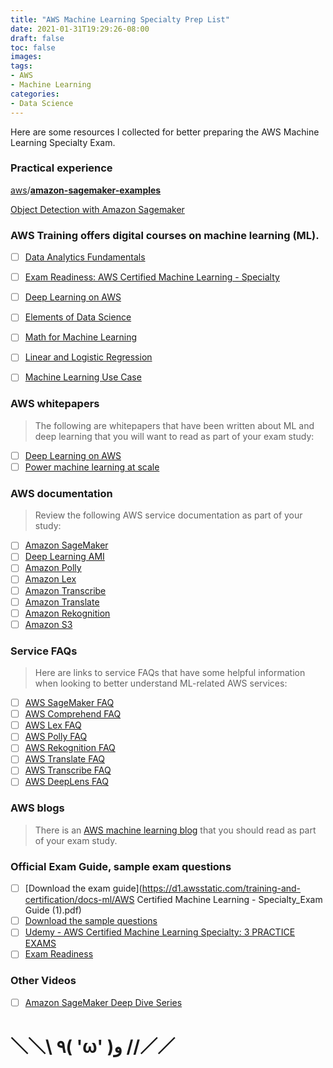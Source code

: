 ```yaml
---
title: "AWS Machine Learning Specialty Prep List"
date: 2021-01-31T19:29:26-08:00
draft: false
toc: false
images:
tags:
- AWS
- Machine Learning
categories:	
- Data Science
---
```


Here are some resources I collected for better preparing the AWS Machine Learning Specialty Exam.

### Practical experience

[aws](https://github.com/aws)/**[amazon-sagemaker-examples](https://github.com/aws/amazon-sagemaker-examples)**

[Object Detection with Amazon Sagemaker](https://www.coursera.org/projects/object-detection-sagemaker)

### AWS Training offers digital courses on machine learning (ML). 

- [ ] [Data Analytics Fundamentals](https://www.aws.training/Details/eLearning?id=35364)
- [ ] [Exam Readiness: AWS Certified Machine Learning - Specialty](https://www.aws.training/Details/eLearning?id=42183)

- [ ] [Deep Learning on AWS](https://aws.amazon.com/training/course-descriptions/deep-learning/)
- [ ] [Elements of Data Science](https://www.aws.training/Details/eLearning?id=26598)
- [ ] [Math for Machine Learning](https://www.aws.training/Details/eLearning?id=26597)
- [ ] [Linear and Logistic Regression](https://www.aws.training/Details/eLearning?id=26599)
- [ ] [Machine Learning Use Case](https://www.aws.training/Details/eLearning?id=12531)

### AWS whitepapers

> The following are whitepapers that have been written about ML and deep learning that you will want to read as part of your exam study:

- [ ] [Deep Learning on AWS](https://d1.awsstatic.com/whitepapers/Deep_Learning_on_AWS.pdf?did=wp_card&trk=wp_card)
- [ ] [Power machine learning at scale](https://d1.awsstatic.com/whitepapers/aws-power-ml-at-scale.pdf?did=wp_card&trk=wp_card)

### AWS documentation

> Review the following AWS service documentation as part of your study:

- [ ] [Amazon SageMaker](https://docs.aws.amazon.com/sagemaker/?id=docs_gateway)
- [ ] [Deep Learning AMI](https://docs.aws.amazon.com/dlami/?id=docs_gateway)
- [ ] [Amazon Polly](https://docs.aws.amazon.com/polly/?id=docs_gateway)
- [ ] [Amazon Lex](https://docs.aws.amazon.com/lex/?id=docs_gateway)
- [ ] [Amazon Transcribe](https://docs.aws.amazon.com/transcribe/?id=docs_gateway)
- [ ] [Amazon Translate](https://docs.aws.amazon.com/translate/?id=docs_gateway)
- [ ] [Amazon Rekognition](https://docs.aws.amazon.com/rekognition/?id=docs_gateway)
- [ ] [Amazon S3](https://docs.aws.amazon.com/s3/?id=docs_gateway)

### Service FAQs

> Here are links to service FAQs that have some helpful information when looking to better understand ML-related AWS services:

- [ ] [AWS SageMaker FAQ](https://aws.amazon.com/sagemaker/faqs/)
- [ ] [AWS Comprehend FAQ](https://aws.amazon.com/comprehend/faqs/)
- [ ] [AWS Lex FAQ](https://aws.amazon.com/lex/faqs/)
- [ ] [AWS Polly FAQ](https://aws.amazon.com/polly/faqs/)
- [ ] [AWS Rekognition FAQ](https://aws.amazon.com/rekognition/faqs/)
- [ ] [AWS Translate FAQ](https://aws.amazon.com/translate/faqs/)
- [ ] [AWS Transcribe FAQ](https://aws.amazon.com/transcribe/faqs/)
- [ ] [AWS DeepLens FAQ](https://aws.amazon.com/deeplens/faqs/)

### AWS blogs

> There is an [AWS machine learning blog](https://aws.amazon.com/blogs/machine-learning/) that you should read as part of your exam study.

### Official Exam Guide, sample exam questions

- [ ] [Download the exam guide](https://d1.awsstatic.com/training-and-certification/docs-ml/AWS Certified Machine Learning - Specialty_Exam Guide (1).pdf)
- [ ] [Download the sample questions](https://d1.awsstatic.com/training-and-certification/docs-ml/AWS-Certified-Machine-Learning-Specialty_Sample-Questions.pdf)
- [ ] [Udemy - AWS Certified Machine Learning Specialty: 3 PRACTICE EXAMS](https://www.udemy.com/course/aws-certified-machine-learning-specialty-full-practice-exams/)
- [ ] [Exam Readiness](https://amazonmr.au1.qualtrics.com/reports/RC/public/YW1hem9ubXItNWQ0YWQzYTViZjczMDIwMDBmNTc4ZWY3LVVSX2RvRFVNUlZZS1NtQjUyWg==)

### Other Videos

- [ ] [Amazon SageMaker Deep Dive Series](https://www.youtube.com/playlist?list=PLhr1KZpdzukcOr_6j_zmSrvYnLUtgqsZz)



# ＼＼\ ٩( 'ω' )و //／／